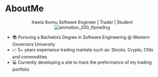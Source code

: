 # AboutMe

<p align="center">
  Itwela Ibomu
  Software Engineer | Trader | Student
  <img src="https://user-images.githubusercontent.com/36617380/227790544-672b972e-c4ef-4478-a5fa-80f144f92717.gif" alt="animation_200_lfpme9vg" />
</p>


* 📚 Pursuing a Bachelors Degree in Software Engineering @ Western Governors University
* 📈 5+ years experience trading markets such as: Stocks, Crypto, Cfds and commodities
* 💻 Currently developing a site to track the preformance of my trading portfolio
